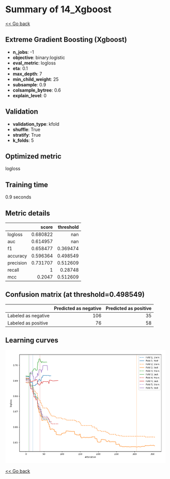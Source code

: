# Summary of 14_Xgboost

[<< Go back](../README.md)


## Extreme Gradient Boosting (Xgboost)
- **n_jobs**: -1
- **objective**: binary:logistic
- **eval_metric**: logloss
- **eta**: 0.1
- **max_depth**: 7
- **min_child_weight**: 25
- **subsample**: 0.9
- **colsample_bytree**: 0.6
- **explain_level**: 0

## Validation
 - **validation_type**: kfold
 - **shuffle**: True
 - **stratify**: True
 - **k_folds**: 5

## Optimized metric
logloss

## Training time

0.9 seconds

## Metric details
|           |    score |   threshold |
|:----------|---------:|------------:|
| logloss   | 0.680822 |  nan        |
| auc       | 0.614957 |  nan        |
| f1        | 0.658477 |    0.369474 |
| accuracy  | 0.596364 |    0.498549 |
| precision | 0.731707 |    0.512609 |
| recall    | 1        |    0.28748  |
| mcc       | 0.2047   |    0.512609 |


## Confusion matrix (at threshold=0.498549)
|                     |   Predicted as negative |   Predicted as positive |
|:--------------------|------------------------:|------------------------:|
| Labeled as negative |                     106 |                      35 |
| Labeled as positive |                      76 |                      58 |

## Learning curves
![Learning curves](learning_curves.png)

[<< Go back](../README.md)
